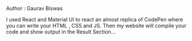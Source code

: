 Author : Gaurav Biswas

I used React and Material UI to react an almost replica of CodePen where you can write your HTML , CSS and JS.
Then my website will compile your code and show output in the Result Section...
